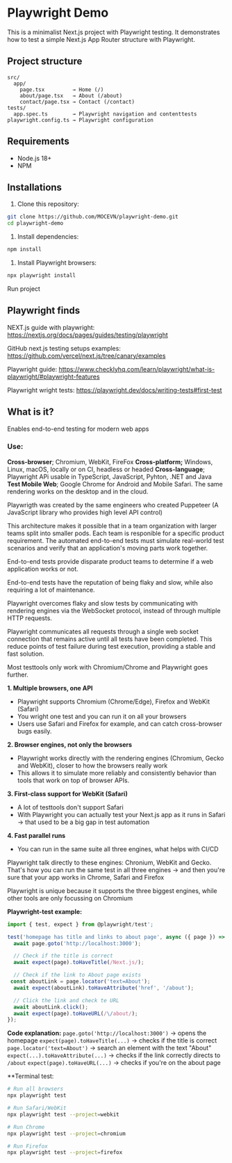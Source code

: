# Playwright Demo

This is a minimalist Next.js project with Playwright testing.
It demonstrates how to test a simple Next.js App Router structure with Playwright.

## Project structure

```
src/
  app/
    page.tsx         → Home (/)
    about/page.tsx   → About (/about)
    contact/page.tsx → Contact (/contact)
tests/
  app.spec.ts        → Playwright navigation and contenttests
playwright.config.ts → Playwright configuration
```

## Requirements

* Node.js 18+
* NPM

## Installations

1. Clone this repository:

```bash
git clone https://github.com/MOCEVN/playwright-demo.git
cd playwright-demo
```

1. Install dependencies:

```bash
npm install
```

1. Install Playwright browsers:

```bash
npx playwright install
```

Run project


## Playwright finds

NEXT.js guide with playwright:
https://nextjs.org/docs/pages/guides/testing/playwright 

GitHub next.js testing setups examples:
https://github.com/vercel/next.js/tree/canary/examples 

Playwright guide:
https://www.checklyhq.com/learn/playwright/what-is-playwright/#playwright-features 

Playwright wright tests: 
https://playwright.dev/docs/writing-tests#first-test 
## What is it?

Enables end-to-end testing for modern web apps
### Use:
**Cross-browser**; Chromium, WebKit, FireFox
**Cross-platform;** Windows, Linux, macOS, locally or on CI, headless or headed
**Cross-language**; Playwright APi usable in TypeScript, JavaScript, Pyhton, .NET and Java
**Test Mobile Web**; Google Chrome for Android and Mobile Safari. The same rendering works on the desktop and in the cloud.

Playwrigth was created by the same engineers who created Puppeteer (A JavaScript library who provides high level API control)

This architecture makes it possible that in a team organization with larger teams split into smaller pods. Each team is responible for a specific product requirement. The automated end-to-end tests must simulate real-world test scenarios and verify that an application's moving parts work together. 

End-to-end tests provide disparate product teams to determine if a web application works or not.

End-to-end tests have the reputation of being flaky and slow, while also requiring a lot of maintenance. 

Playwright overcomes flaky and slow tests by communicating with rendering engines via the WebSocket protocol, instead of through multiple HTTP requests. 

Playwright communicates all requests through a single web socket connection that remains active until all tests have been completed. This reduce points of test failure during test execution, providing a stable and fast solution. 

Most testtools only work with Chromium/Chrome and Playwright goes further. 

**1. Multiple browsers, one API**
- Playwright supports Chromium (Chrome/Edge), Firefox and WebKit (Safari)
- You wright one test and you can run it on all your browsers
- Users use Safari and Firefox for example, and can catch cross-browser bugs easily. 

**2. Browser engines, not only the browsers**
- Playwright works directly with the rendering engines (Chromium, Gecko and WebKit), closer to how the browsers really work
- This allows it to simulate more reliably and consistently behavior than tools that work on top of browser APIs.

**3. First-class support for WebKit (Safari)**
- A lot of testtools don't support Safari
- With Playwright you can actually test your Next.js app as it runs in Safari -> that used to be a big gap in test automation

**4. Fast parallel runs**
- You can run in the same suite all three engines, what helps with CI/CD

Playwright talk directly to these engines: Chronium, WebKit and Gecko. That's how you can run the same test in all three engines -> and then you're sure that your app works in Chrome, Safari and Firefox

Playwright is unique because it supports the three biggest engines, while other tools are only focussing on Chromium 


**Playwright-test example:**

```typescript
import { test, expect } from @playwright/test';

test('homepage has title and links to about page', async ({ page }) => {
  await page.goto('http://localhost:3000');

  // Check if the title is correct
  await expect(page).toHaveTitle(/Next.js/);

  // Check if the link to About page exists
 const aboutLink = page.locator('text=About');
  await expect(aboutLink).toHaveAttribute('href', '/about');

  // Click the link and check te URL
  await aboutLink.click();
  await expect(page).toHaveURL(/\/about/);
});
```

**Code explanation:**
`page.goto('http://localhost:3000')` -> opens the homepage
`expect(page).toHaveTitle(...)` -> checks if the title is correct
`page.locator('text=About')` -> search an element with the text "About"
`expect(...).toHaveAttribute(...)` -> checks if the link correctly directs to `/about`
`expect(page).toHaveURL(...)` -> checks if you're on the about page

**Terminal test:  

```bash
# Run all browsers
npx playwright test

# Run Safari/WebKit
npx playwright test --project=webkit

# Run Chrome
npx playwright test --project=chromium

# Run Firefox
npx playwright test --project=firefox
```

